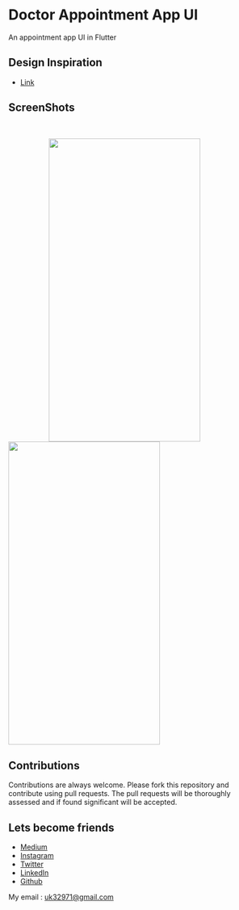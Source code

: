 # Doctor Appointment App UI
 An appointment app UI in Flutter
 
## Design Inspiration
- [Link](https://www.instagram.com/p/B5v2fHQgnHu/?igshid=bdyczbnuh2vg)

## ScreenShots

<br>

<img height=600 width=300 src="https://github.com/usman18/Flutter-UI-Kit/blob/master/%238_appointment_app/Screenshots/pic1.jpg" hspace=80/><img height=600 width=300 src="https://github.com/usman18/Flutter-UI-Kit/blob/master/%238_appointment_app/Screenshots/pic2.jpg"/>
 
## Contributions
Contributions are always welcome. Please fork this repository and contribute using pull requests. The pull requests will be thoroughly assessed and if found significant will be accepted.

## Lets become friends
- [Medium](https://medium.com/@usman18)
- [Instagram](https://www.instagram.com/usman__khan18)
- [Twitter](https://www.twitter.com/khan_usman_18)
- [LinkedIn](https://www.linkedin.com/in/usman-khan-7b04b1138)
- [Github](https://github.com/usman18)

My email : uk32971@gmail.com
